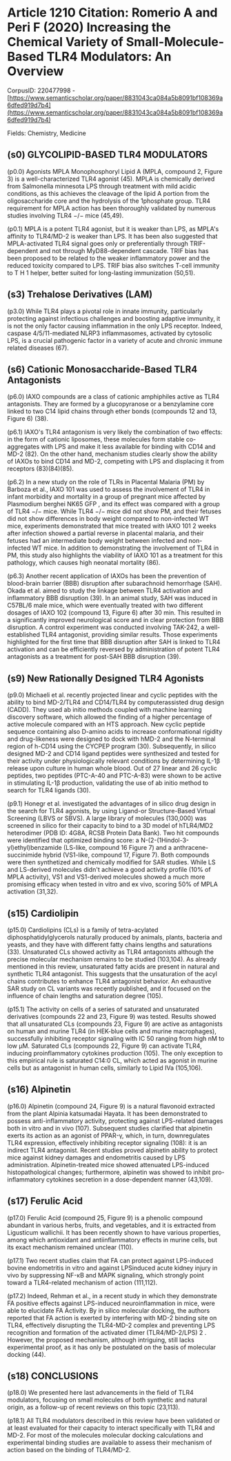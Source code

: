# Article 1210 Citation: Romerio A and Peri F (2020) Increasing the Chemical Variety of Small-Molecule-Based TLR4 Modulators: An Overview

CorpusID: 220477998 - [https://www.semanticscholar.org/paper/8831043ca084a5b8091bf108369a6dfed919d7b4](https://www.semanticscholar.org/paper/8831043ca084a5b8091bf108369a6dfed919d7b4)

Fields: Chemistry, Medicine

## (s0) GLYCOLIPID-BASED TLR4 MODULATORS
(p0.0) Agonists MPLA Monophosphoryl Lipid A (MPLA, compound 2, Figure 3) is a well-characterized TLR4 agonist (45). MPLA is chemically derived from Salmonella minnesota LPS through treatment with mild acidic conditions, as this achieves the cleavage of the lipid A portion from the oligosaccharide core and the hydrolysis of the 1phosphate group. TLR4 requirement for MPLA action has been thoroughly validated by numerous studies involving TLR4 −/− mice (45,49).

(p0.1) MPLA is a potent TLR4 agonist, but it is weaker than LPS, as MPLA's affinity to TLR4/MD-2 is weaker than LPS. It has been also suggested that MPLA-activated TLR4 signal goes only or preferentially through TRIF-dependent and not through MyD88-dependent cascade. TRIF bias has been proposed to be related to the weaker inflammatory power and the reduced toxicity compared to LPS. TRIF bias also switches T-cell immunity to T H 1 helper, better suited for long-lasting immunization (50,51).
## (s3) Trehalose Derivatives (LAM)
(p3.0) While TLR4 plays a pivotal role in innate immunity, particularly protecting against infectious challenges and boosting adaptive immunity, it is not the only factor causing inflammation in the only LPS receptor. Indeed, caspase 4/5/11-mediated NLRP3 inflammasomes, activated by cytosolic LPS, is a crucial pathogenic factor in a variety of acute and chronic immune related diseases (67).
## (s6) Cationic Monosaccharide-Based TLR4 Antagonists
(p6.0) IAXO compounds are a class of cationic amphiphiles active as TLR4 antagonists. They are formed by a glucopyranose or a benzylamine core linked to two C14 lipid chains through ether bonds (compounds 12 and 13, Figure 6) (38).

(p6.1) IAXO's TLR4 antagonism is very likely the combination of two effects: in the form of cationic liposomes, these molecules form stable co-aggregates with LPS and make it less available for binding with CD14 and MD-2 (82). On the other hand, mechanism studies clearly show the ability of IAXOs to bind CD14 and MD-2, competing with LPS and displacing it from receptors (83)(84)(85).

(p6.2) In a new study on the role of TLRs in Placental Malaria (PM) by Barboza et al., IAXO 101 was used to assess the involvement of TLR4 in infant morbidity and mortality in a group of pregnant mice affected by Plasmodium berghei NK65 GFP , and its effect was compared with a group of TLR4 −/− mice. While TLR4 −/− mice did not show PM, and their fetuses did not show differences in body weight compared to non-infected WT mice, experiments demonstrated that mice treated with IAXO 101 2 weeks after infection showed a partial reverse in placental malaria, and their fetuses had an intermediate body weight between infected and non-infected WT mice. In addition to demonstrating the involvement of TLR4 in PM, this study also highlights the viability of IAXO 101 as a treatment for this pathology, which causes high neonatal mortality (86).

(p6.3) Another recent application of IAXOs has been the prevention of blood-brain barrier (BBB) disruption after subarachnoid hemorrhage (SAH). Okada et al. aimed to study the linkage between TLR4 activation and inflammatory BBB disruption (39). In an animal study, SAH was induced in C57BL/6 male mice, which were eventually treated with two different dosages of IAXO 102 (compound 13, Figure 6) after 30 min. This resulted in a significantly improved neurological score and in clear protection from BBB disruption. A control experiment was conducted involving TAK-242, a well-established TLR4 antagonist, providing similar results. Those experiments highlighted for the first time that BBB disruption after SAH is linked to TLR4 activation and can be efficiently reversed by administration of potent TLR4 antagonists as a treatment for post-SAH BBB disruption (39).
## (s9) New Rationally Designed TLR4 Agonists
(p9.0) Michaeli et al. recently projected linear and cyclic peptides with the ability to bind MD-2/TLR4 and CD14/TLR4 by computerassisted drug design (CADD). They used ab initio methods coupled with machine learning discovery software, which allowed the finding of a higher percentage of active molecule compared with an HTS approach. New cyclic peptide sequence containing also D-amino acids to increase conformational rigidity and drug-likeness were designed to dock with hMD-2 and the N-terminal region of h-CD14 using the CYCPEP program (30). Subsequently, in silico designed MD-2 and CD14 ligand peptides were synthesized and tested for their activity under physiologically relevant conditions by determining IL-1β release upon culture in human whole blood. Out of 27 linear and 26 cyclic peptides, two peptides (PTC-A-40 and PTC-A-83) were shown to be active in stimulating IL-1β production, validating the use of ab initio method to search for TLR4 ligands (30).

(p9.1) Honegr et al. investigated the advantages of in silico drug design in the search for TLR4 agonists, by using Ligand-or Structure-Based Virtual Screening (LBVS or SBVS). A large library of molecules (130,000) was screened in silico for their capacity to bind to a 3D model of hTLR4/MD2 heterodimer (PDB ID: 4G8A, RCSB Protein Data Bank). Two hit compounds were identified that optimized binding score: a N-(2-(1Hindol-3-yl)ethyl)benzamide (LS-like, compound 16 Figure 7) and a anthracene-succinimide hybrid (VS1-like, compound 17, Figure 7). Both compounds were then synthetized and chemically modified for SAR studies. While LS and LS-derived molecules didn't achieve a good activity profile (10% of MPLA activity), VS1 and VS1-derived molecules showed a much more promising efficacy when tested in vitro and ex vivo, scoring 50% of MPLA activation (31,32).
## (s15) Cardiolipin
(p15.0) Cardiolipins (CLs) is a family of tetra-acylated diphosphatidylglycerols naturally produced by animals, plants, bacteria and yeasts, and they have with different fatty chains lengths and saturations (33). Unsaturated CLs showed activity as TLR4 antagonists although the precise molecular mechanism remains to be studied (103,104). As already mentioned in this review, unsaturated fatty acids are present in natural and synthetic TLR4 antagonist. This suggests that the unsaturation of the acyl chains contributes to enhance TLR4 antagonist behavior. An exhaustive SAR study on CL variants was recently published, and it focused on the influence of chain lengths and saturation degree (105).

(p15.1) The activity on cells of a series of saturated and unsaturated derivatives (compounds 22 and 23, Figure 9) was tested. Results showed that all unsaturated CLs (compounds 23, Figure 9) are active as antagonists on human and murine TLR4 (in HEK-blue cells and murine macrophages), successfully inhibiting receptor signaling with IC 50 ranging from high nM to low µM. Saturated CLs (compounds 22, Figure 9) can activate TLR4, inducing proinflammatory cytokines production (105). The only exception to this empirical rule is saturated C14:0 CL, which acted as agonist in murine cells but as antagonist in human cells, similarly to Lipid IVa (105,106).
## (s16) Alpinetin
(p16.0) Alpinetin (compound 24, Figure 9) is a natural flavonoid extracted from the plant Alpinia katsumadai Hayata. It has been demonstrated to possess anti-inflammatory activity, protecting against LPS-related damages both in vitro and in vivo (107). Subsequent studies clarified that alpinetin exerts its action as an agonist of PPAR-γ, which, in turn, downregulates TLR4 expression, effectively inhibiting receptor signaling (108): it is an indirect TLR4 antagonist. Recent studies proved alpinetin ability to protect mice against kidney damages and endometritis caused by LPS administration. Alpinetin-treated mice showed attenuated LPS-induced histopathological changes; furthermore, alpinetin was showed to inhibit pro-inflammatory cytokines secretion in a dose-dependent manner (43,109).
## (s17) Ferulic Acid
(p17.0) Ferulic Acid (compound 25, Figure 9) is a phenolic compound abundant in various herbs, fruits, and vegetables, and it is extracted from Ligusticum wallichii. It has been recently shown to have various properties, among which antioxidant and antiinflammatory effects in murine cells, but its exact mechanism remained unclear (110).

(p17.1) Two recent studies claim that FA can protect against LPS-induced bovine endometritis in vitro and against LPSinduced acute kidney injury in vivo by suppressing NF-κB and MAPK signaling, which strongly point toward a TLR4-related mechanism of action (111,112).

(p17.2) Indeed, Rehman et al., in a recent study in which they demonstrate FA positive effects against LPS-induced neuroinflammation in mice, were able to elucidate FA Activity. By in silico molecular docking, the authors reported that FA action is exerted by interfering with MD-2 binding site on TLR4, effectively disrupting the TLR4-MD-2 complex and preventing LPS recognition and formation of the activated dimer (TLR4/MD-2/LPS) 2 . However, the proposed mechanism, although intriguing, still lacks experimental proof, as it has only be postulated on the basis of molecular docking (44).
## (s18) CONCLUSIONS
(p18.0) We presented here last advancements in the field of TLR4 modulators, focusing on small molecules of both synthetic and natural origin, as a follow-up of recent reviews on this topic (23,113).

(p18.1) All TLR4 modulators described in this review have been validated or at least evaluated for their capacity to interact specifically with TLR4 and MD-2. For most of the molecules molecular docking calculations and experimental binding studies are available to assess their mechanism of action based on the binding of TLR4/MD-2.
